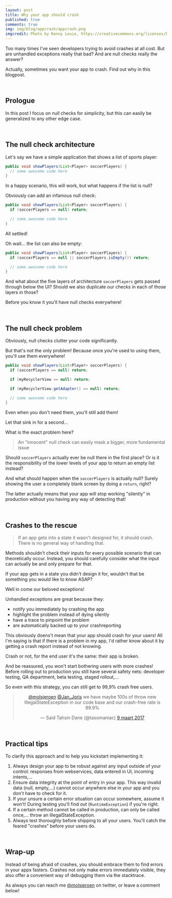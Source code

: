 ```yaml
---
layout: post
title: Why your app should crash
published: true
comments: true
img: img/blog/appcrash/appcrash.png
imgcredit: Photo by Kenny Louie, https://creativecommons.org/licenses/by/2.0/, cropped
---
```

Too many times I've seen developers trying to avoid crashes at all cost. But are unhandled exceptions really that bad? And are null checks really the answer?

Actually, sometimes you want your app to crash. Find out why in this blogpost.

<br>

## Prologue
In this post I focus on null checks for simplicity, but this can easily be generalized to any other edge case.

<br>

## The null check architecture
Let's say we have a simple application that shows a list of sports player:

```java
public void showPlayers(List<Player> soccerPlayers) {
  // some awesome code here
}
```

In a happy scenario, this will work, but what happens if the list is null?

Obviously can add an infamous null check:

```java
public void showPlayers(List<Player> soccerPlayers) {
  if (soccerPlayers == null) return;

  // some awesome code here
}
```

All settled!

Oh wait... the list can also be empty:

```java
public void showPlayers(List<Player> soccerPlayers) {
  if (soccerPlayers == null || soccerPlayers.isEmpty()) return;

  // some awesome code here
}
```

And what about the five layers of architecture `soccerPlayers` gets passed through below the UI? Should we also duplicate our checks in each of those layers in those?

Before you know it you'll have null checks everywhere!

<br>

## The null check problem
Obviously, null checks clutter your code significantly.

But that's not the only problem! Because once you're used to using them, you'll use them everywhere!

```java
public void showPlayers(List<Player> soccerPlayers) {
  if (soccerPlayers == null) return;

  if (myRecyclerView == null) return;

  if (myRecyclerView.getAdapter() == null) return;

  // some awesome code here
}
```

Even when you don't need them, you'll still add them!

Let that sink in for a second...

What is the exact problem here?

> An "innocent" null check can easily mask a bigger, more fundamental issue

Should `soccerPlayers` actually ever be null there in the first place? Or is it the responsibility of the lower levels of your app to return an empty list instead?

And what should happen when the `soccerPlayers` is actually null? Surely showing the user a completely blank screen by doing a `return`, right?

The latter actually means that your app will stop working "silently" in production without you having any way of detecting that!

<br>

## Crashes to the rescue
> If an app gets into a state it wasn't designed for, it should crash. There is no general way of handling that.

Methods shouldn't check their inputs for every possible scenario that can theoretically occur. Instead, you should carefully consider what the input can actually be and only prepare for that.

If your app gets in a state you didn't design it for, wouldn't that be something you would like to know ASAP?

Well in come our beloved exceptions!

Unhandled exceptions are great because they:

- notify you immediately by crashing the app
- highlight the problem instead of dying silently
- have a trace to pinpoint the problem
- are automatically backed up to your crashreporting

This obviously doens't mean that your app should crash for your users! All I'm saying is that if there is a problem in my app, I'd rather know about it by getting a crash report instead of not knowing.

Crash or not, for the end user it's the same: their app is broken.

And be reassured, you won't start bothering users with more crashes! Before rolling out to production you still have several safety nets: developer testing, QA department, beta testing, staged rollout,...

So even with this strategy, you can still get to 99,9% crash free users.

<center><blockquote class="twitter-tweet" data-conversation="none" data-lang="nl"><p lang="en" dir="ltr"><a href="https://twitter.com/molsjeroen">@molsjeroen</a> <a href="https://twitter.com/Jan_Joris">@Jan_Joris</a> we have maybe 100s of throw new IllegalStateException in our code base and our crash-free rate is 99.9%</p>&mdash; Said Tahsin Dane (@tasomaniac) <a href="https://twitter.com/tasomaniac/status/839943184729923586">9 maart 2017</a></blockquote>
<script async src="//platform.twitter.com/widgets.js" charset="utf-8"></script></center>

<br>

## Practical tips
To clarify this approach and to help you kickstart implementing it:

1. Always design your app to be robust against any input outside of your control: responses from webservices, data entered in UI, incoming intents,...
2. Ensure data integrity at the point of entry in your app. This way invalid data (null, empty,...) cannot occur anywhere else in your app and you don't have to check for it.
3. If your unsure a certain error situation can occur somewhere, assume it won't! During testing you'll find out (`RuntimeException`) if you're right.
4. If a certain method cannot be called in production, can only be called once,... throw an IllegalStateException.
5. Always test thoroughly before shipping to all your users. You'll catch the feared "crashes" before your users do.

<br>

## Wrap-up
Instead of being afraid of crashes, you should embrace them to find errors in your apps fasters. Crashes not only make errors immediately visible, they also offer a convenient way of debugging them via the stacktrace.

As always you can reach me [@molsjeroen](https://twitter.com/molsjeroen) on twitter, or leave a comment below!
